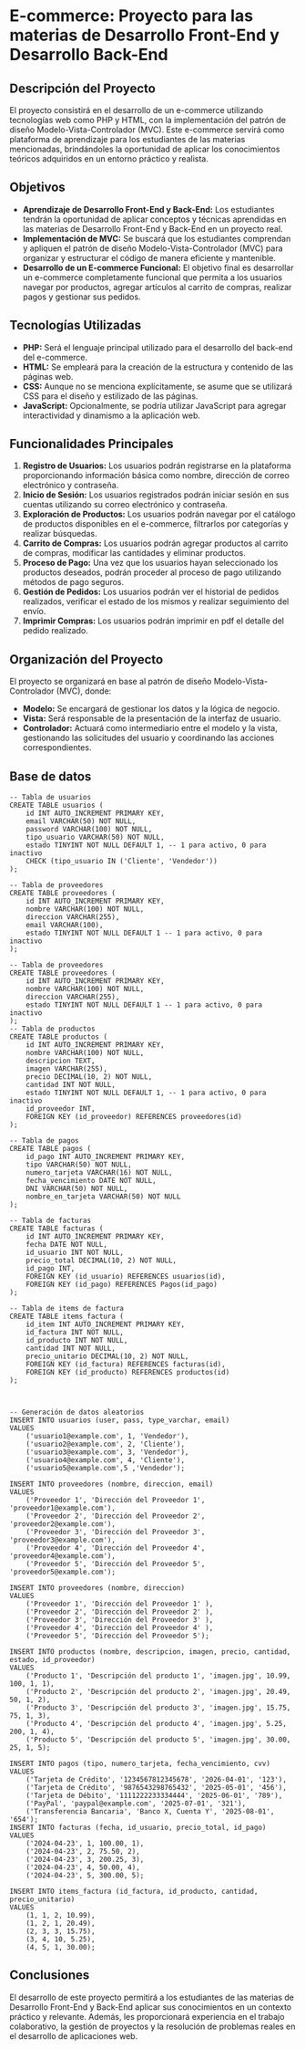 # E-commerce: Proyecto para las materias de Desarrollo Front-End y Desarrollo Back-End

## Descripción del Proyecto

El proyecto consistirá en el desarrollo de un e-commerce utilizando tecnologías web como PHP y HTML, con la implementación del patrón de diseño Modelo-Vista-Controlador (MVC). Este e-commerce servirá como plataforma de aprendizaje para los estudiantes de las materias mencionadas, brindándoles la oportunidad de aplicar los conocimientos teóricos adquiridos en un entorno práctico y realista.

## Objetivos

- **Aprendizaje de Desarrollo Front-End y Back-End:** Los estudiantes tendrán la oportunidad de aplicar conceptos y técnicas aprendidas en las materias de Desarrollo Front-End y Back-End en un proyecto real.
- **Implementación de MVC:** Se buscará que los estudiantes comprendan y apliquen el patrón de diseño Modelo-Vista-Controlador (MVC) para organizar y estructurar el código de manera eficiente y mantenible.
- **Desarrollo de un E-commerce Funcional:** El objetivo final es desarrollar un e-commerce completamente funcional que permita a los usuarios navegar por productos, agregar artículos al carrito de compras, realizar pagos y gestionar sus pedidos.

## Tecnologías Utilizadas

- **PHP:** Será el lenguaje principal utilizado para el desarrollo del back-end del e-commerce.
- **HTML:** Se empleará para la creación de la estructura y contenido de las páginas web.
- **CSS:** Aunque no se menciona explícitamente, se asume que se utilizará CSS para el diseño y estilizado de las páginas.
- **JavaScript:** Opcionalmente, se podría utilizar JavaScript para agregar interactividad y dinamismo a la aplicación web.

## Funcionalidades Principales

1. **Registro de Usuarios:** Los usuarios podrán registrarse en la plataforma proporcionando información básica como nombre, dirección de correo electrónico y contraseña.
2. **Inicio de Sesión:** Los usuarios registrados podrán iniciar sesión en sus cuentas utilizando su correo electrónico y contraseña.
3. **Exploración de Productos:** Los usuarios podrán navegar por el catálogo de productos disponibles en el e-commerce, filtrarlos por categorías y realizar búsquedas.
4. **Carrito de Compras:** Los usuarios podrán agregar productos al carrito de compras, modificar las cantidades y eliminar productos.
5. **Proceso de Pago:** Una vez que los usuarios hayan seleccionado los productos deseados, podrán proceder al proceso de pago utilizando métodos de pago seguros.
6. **Gestión de Pedidos:** Los usuarios podrán ver el historial de pedidos realizados, verificar el estado de los mismos y realizar seguimiento del envío.
7. **Imprimir Compras:** Los usuarios podrán imprimir en pdf el detalle del pedido realizado.

## Organización del Proyecto

El proyecto se organizará en base al patrón de diseño Modelo-Vista-Controlador (MVC), donde:

- **Modelo:** Se encargará de gestionar los datos y la lógica de negocio.
- **Vista:** Será responsable de la presentación de la interfaz de usuario.
- **Controlador:** Actuará como intermediario entre el modelo y la vista, gestionando las solicitudes del usuario y coordinando las acciones correspondientes.

## Base de datos

```
-- Tabla de usuarios
CREATE TABLE usuarios (
    id INT AUTO_INCREMENT PRIMARY KEY,
    email VARCHAR(50) NOT NULL,
    password VARCHAR(100) NOT NULL,
    tipo_usuario VARCHAR(50) NOT NULL,
    estado TINYINT NOT NULL DEFAULT 1, -- 1 para activo, 0 para inactivo
    CHECK (tipo_usuario IN ('Cliente', 'Vendedor'))
);

-- Tabla de proveedores
CREATE TABLE proveedores (
    id INT AUTO_INCREMENT PRIMARY KEY,
    nombre VARCHAR(100) NOT NULL,
    direccion VARCHAR(255),
    email VARCHAR(100),
    estado TINYINT NOT NULL DEFAULT 1 -- 1 para activo, 0 para inactivo
);

-- Tabla de proveedores
CREATE TABLE proveedores (
    id INT AUTO_INCREMENT PRIMARY KEY,
    nombre VARCHAR(100) NOT NULL,
    direccion VARCHAR(255),
    estado TINYINT NOT NULL DEFAULT 1 -- 1 para activo, 0 para inactivo
);
-- Tabla de productos
CREATE TABLE productos (
    id INT AUTO_INCREMENT PRIMARY KEY,
    nombre VARCHAR(100) NOT NULL,
    descripcion TEXT,
    imagen VARCHAR(255),
    precio DECIMAL(10, 2) NOT NULL,
    cantidad INT NOT NULL,
    estado TINYINT NOT NULL DEFAULT 1, -- 1 para activo, 0 para inactivo
    id_proveedor INT,
    FOREIGN KEY (id_proveedor) REFERENCES proveedores(id)
);

-- Tabla de pagos
CREATE TABLE pagos (
    id_pago INT AUTO_INCREMENT PRIMARY KEY,
    tipo VARCHAR(50) NOT NULL,
    numero_tarjeta VARCHAR(16) NOT NULL,
    fecha_vencimiento DATE NOT NULL,
    DNI VARCHAR(50) NOT NULL,
    nombre_en_tarjeta VARCHAR(50) NOT NULL
);

-- Tabla de facturas
CREATE TABLE facturas (
    id INT AUTO_INCREMENT PRIMARY KEY,
    fecha DATE NOT NULL,
    id_usuario INT NOT NULL,
    precio_total DECIMAL(10, 2) NOT NULL,
    id_pago INT,
    FOREIGN KEY (id_usuario) REFERENCES usuarios(id),
    FOREIGN KEY (id_pago) REFERENCES Pagos(id_pago)
);

-- Tabla de items de factura
CREATE TABLE items_factura (
    id_item INT AUTO_INCREMENT PRIMARY KEY,
    id_factura INT NOT NULL,
    id_producto INT NOT NULL,
    cantidad INT NOT NULL,
    precio_unitario DECIMAL(10, 2) NOT NULL,
    FOREIGN KEY (id_factura) REFERENCES facturas(id),
    FOREIGN KEY (id_producto) REFERENCES productos(id)
);



-- Generación de datos aleatorios
INSERT INTO usuarios (user, pass, type_varchar, email)
VALUES
    ('usuario1@example.com', 1, 'Vendedor'),
    ('usuario2@example.com', 2, 'Cliente'),
    ('usuario3@example.com', 3, 'Vendedor'),
    ('usuario4@example.com', 4, 'Cliente'),
    ('usuario5@example.com',5 ,'Vendedor');

INSERT INTO proveedores (nombre, direccion, email)
VALUES
    ('Proveedor 1', 'Dirección del Proveedor 1', 'proveedor1@example.com'),
    ('Proveedor 2', 'Dirección del Proveedor 2', 'proveedor2@example.com'),
    ('Proveedor 3', 'Dirección del Proveedor 3', 'proveedor3@example.com'),
    ('Proveedor 4', 'Dirección del Proveedor 4', 'proveedor4@example.com'),
    ('Proveedor 5', 'Dirección del Proveedor 5', 'proveedor5@example.com');

INSERT INTO proveedores (nombre, direccion)
VALUES
    ('Proveedor 1', 'Dirección del Proveedor 1' ),
    ('Proveedor 2', 'Dirección del Proveedor 2' ),
    ('Proveedor 3', 'Dirección del Proveedor 3' ),
    ('Proveedor 4', 'Dirección del Proveedor 4' ),
    ('Proveedor 5', 'Dirección del Proveedor 5');

INSERT INTO productos (nombre, descripcion, imagen, precio, cantidad, estado, id_proveedor)
VALUES
    ('Producto 1', 'Descripción del producto 1', 'imagen.jpg', 10.99, 100, 1, 1),
    ('Producto 2', 'Descripción del producto 2', 'imagen.jpg', 20.49, 50, 1, 2),
    ('Producto 3', 'Descripción del producto 3', 'imagen.jpg', 15.75, 75, 1, 3),
    ('Producto 4', 'Descripción del producto 4', 'imagen.jpg', 5.25, 200, 1, 4),
    ('Producto 5', 'Descripción del producto 5', 'imagen.jpg', 30.00, 25, 1, 5);

INSERT INTO pagos (tipo, numero_tarjeta, fecha_vencimiento, cvv)
VALUES
    ('Tarjeta de Crédito', '1234567812345678', '2026-04-01', '123'),
    ('Tarjeta de Crédito', '9876543298765432', '2025-05-01', '456'),
    ('Tarjeta de Débito', '1111222233334444', '2025-06-01', '789'),
    ('PayPal', 'paypal@example.com', '2025-07-01', '321'),
    ('Transferencia Bancaria', 'Banco X, Cuenta Y', '2025-08-01', '654');
INSERT INTO facturas (fecha, id_usuario, precio_total, id_pago)
VALUES
    ('2024-04-23', 1, 100.00, 1),
    ('2024-04-23', 2, 75.50, 2),
    ('2024-04-23', 3, 200.25, 3),
    ('2024-04-23', 4, 50.00, 4),
    ('2024-04-23', 5, 300.00, 5);

INSERT INTO items_factura (id_factura, id_producto, cantidad, precio_unitario)
VALUES
    (1, 1, 2, 10.99),
    (1, 2, 1, 20.49),
    (2, 3, 3, 15.75),
    (3, 4, 10, 5.25),
    (4, 5, 1, 30.00);
```

## Conclusiones

El desarrollo de este proyecto permitirá a los estudiantes de las materias de Desarrollo Front-End y Back-End aplicar sus conocimientos en un contexto práctico y relevante. Además, les proporcionará experiencia en el trabajo colaborativo, la gestión de proyectos y la resolución de problemas reales en el desarrollo de aplicaciones web.

